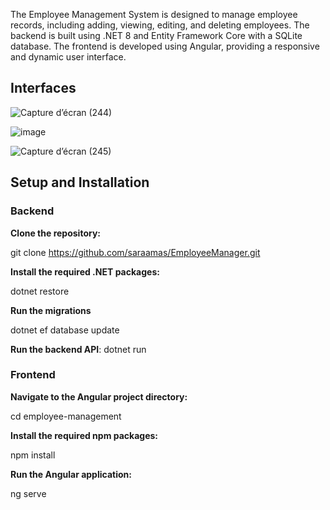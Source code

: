 The Employee Management System is designed to manage employee records, including adding, viewing, editing, and deleting employees. The backend is built using .NET 8 and Entity Framework Core with a SQLite database. The frontend is developed using Angular, providing a responsive and dynamic user interface.

## Interfaces
![Capture d’écran (244)](https://github.com/saraamas/EmployeeManager/assets/128601104/9bc44398-11a8-4bec-8f3d-d797377b8b51)

![image](https://github.com/saraamas/EmployeeManager/assets/128601104/0ad166b4-575b-48df-8268-4aa83f798ca8)

![Capture d’écran (245)](https://github.com/saraamas/EmployeeManager/assets/128601104/1923e7e9-c2eb-4e18-9c3e-c6b14699fd72)

## Setup and Installation
### Backend

**Clone the repository:**

git clone https://github.com/saraamas/EmployeeManager.git

**Install the required .NET packages:**

dotnet restore

**Run the migrations** 

dotnet ef database update

**Run the backend API**:
dotnet run

### Frontend

**Navigate to the Angular project directory:**

cd employee-management

**Install the required npm packages:**

npm install

**Run the Angular application:**

ng serve


